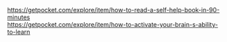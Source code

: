 https://getpocket.com/explore/item/how-to-read-a-self-help-book-in-90-minutes    
https://getpocket.com/explore/item/how-to-activate-your-brain-s-ability-to-learn
